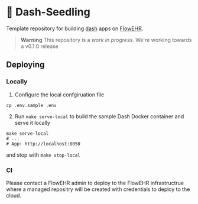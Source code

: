 # 🌱 Dash-Seedling

Template repository for building [dash](https://plotly.com/dash/) apps on [FlowEHR](https://github.com/UCLH-Foundry/FlowEHR).

> **Warning**
> This repository is a _work in progress_. We're working towards a v0.1.0 release


## Deploying

### Locally

1. Configure the local confgiruation file
```
cp .env.sample .env
```

2. Run `make serve-local` to build the sample Dash Docker container and serve it locally

```
make serve-local
# ...
# App: http://localhost:8050
```

and stop with `make stop-local`

### CI

Please contact a FlowEHR admin to deploy to the FlowEHR infrastructrue where a 
managed repositry will be created with credentials to deploy to the cloud.
